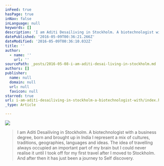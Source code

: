 ```yaml
---
inFeed: true
hasPage: true
inNav: false
inLanguage: null
keywords: []
description: 'I am Aditi Desailiving in Stockholm. A biotechnologist with a business degree, born and brought up in India I represent a mix of cultures, traditions, geographies, languages and ideas. The idea of travelling always occupied an important part of my brain but I could never realise it until I took off for my first travel after I moved to Stockholm. And after then it has just been a journey to Self discovery.'
datePublished: '2016-05-09T00:36:21.266Z'
dateModified: '2016-05-09T00:36:10.032Z'
title: ''
author:
  - name: ''
    url: ''
sourcePath: _posts/2016-05-08-i-am-aditi-desai-living-in-stockholm.md
authors: []
publisher:
  name: null
  domain: null
  url: null
  favicon: null
starred: true
url: i-am-aditi-desailiving-in-stockholm-a-biotechnologist-with/index.html
_type: Article

---
```

![](https://the-grid-user-content.s3-us-west-2.amazonaws.com/03737a4b-19da-4538-bde9-976bb662ff9a.jpg)

> I am Aditi Desailiving in Stockholm. A biotechnologist with a business degree, born and brought up in India I represent a mix of cultures, traditions, geographies, languages and ideas. The idea of travelling always occupied an important part of my brain but I could never realise it until I took off for my first travel after I moved to Stockholm. And after then it has just been a journey to Self discovery.
